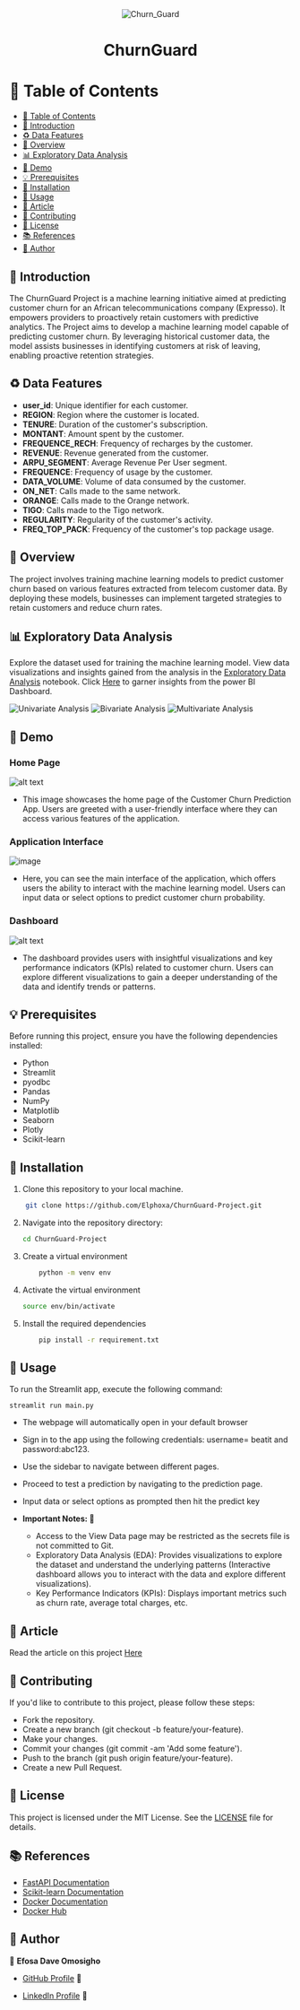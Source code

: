 <div align="center">
    <img src="./Images/Churn_Guard.webp" alt="Churn_Guard">
</div>

<div align="center">
  <h1><b>ChurnGuard</b></h1>
</div>

# 📕 Table of Contents

- [📕 Table of Contents](#table-of-contents)
- [🎈 Introduction](#introduction)
- [♻ Data Features](#data-features)
- [📝 Overview](#overview)
- [📊 Exploratory Data Analysis](#exploratory-data-analysis)
- [📌 Demo](#demo)
- [💡 Prerequisites](#prerequisites)
- [🔧 Installation](#installation)
- [🚀 Usage](#usage)
- [📝 Article](#article)
- [🤝 Contributing](#contributing)
- [🔏 License](#license)
- [📚 References](#references)
- [👤 Author](#author)

## 🎈 Introduction
The ChurnGuard Project is a machine learning initiative aimed at predicting customer churn for an African telecommunications company (Expresso). It empowers providers to proactively retain customers with predictive analytics. The Project aims to develop a machine learning model capable of predicting customer churn. By leveraging historical customer data, the model assists businesses in identifying customers at risk of leaving, enabling proactive retention strategies.

## ♻ Data Features

- **user_id**: Unique identifier for each customer.
- **REGION**: Region where the customer is located.
- **TENURE**: Duration of the customer's subscription.
- **MONTANT**: Amount spent by the customer.
- **FREQUENCE_RECH**: Frequency of recharges by the customer.
- **REVENUE**: Revenue generated from the customer.
- **ARPU_SEGMENT**: Average Revenue Per User segment.
- **FREQUENCE**: Frequency of usage by the customer.
- **DATA_VOLUME**: Volume of data consumed by the customer.
- **ON_NET**: Calls made to the same network.
- **ORANGE**: Calls made to the Orange network.
- **TIGO**: Calls made to the Tigo network.
- **REGULARITY**: Regularity of the customer's activity.
- **FREQ_TOP_PACK**: Frequency of the customer's top package usage.

## 📝 Overview

The project involves training machine learning models to predict customer churn based on various features extracted from telecom customer data. By deploying these models, businesses can implement targeted strategies to retain customers and reduce churn rates.

## 📊 Exploratory Data Analysis

Explore the dataset used for training the machine learning model. View data visualizations and insights gained from the analysis in the [Exploratory Data Analysis](./notebooks.ipynb) notebook.
Click [Here](https://app.powerbi.com/groups/me/reports/3c14bfce-a782-44be-a2a7-db08099b3302/ReportSection?experience=power-bi) to garner insights from the power BI Dashboard.

![Univariate Analysis](./Images/univariate.png)
![Bivariate Analysis](./Images/bivariate.png)
![Multivariate Analysis](./Images/multivariate.png)

## 📌 Demo
### Home Page
![alt text](./images/Home_page_image.jpg)
- This image showcases the home page of the Customer Churn Prediction App. Users are greeted with a user-friendly interface where they can access various features of the application.

### Application Interface
![image](./images/App_image.jpg)
- Here, you can see the main interface of the application, which offers users the ability to interact with the machine learning model. Users can input data or select options to predict customer churn probability.

### Dashboard
![alt text](./images/Dashboard_image.jpg)
- The dashboard provides users with insightful visualizations and key performance indicators (KPIs) related to customer churn. Users can explore different visualizations to gain a deeper understanding of the data and identify trends or patterns.

## 💡 Prerequisites

Before running this project, ensure you have the following dependencies installed:

- Python
- Streamlit
- pyodbc
- Pandas
- NumPy
- Matplotlib
- Seaborn
- Plotly
- Scikit-learn


## 🔧 Installation

1. Clone this repository to your local machine.
    
```bash
    git clone https://github.com/Elphoxa/ChurnGuard-Project.git
```

2. Navigate into the repository directory:
   
    ```bash
    cd ChurnGuard-Project
    ```

3. Create a virtual environment
    
    ```bash
        python -m venv env
    ```

4. Activate the virtual environment
    
    ```bash
    source env/bin/activate

    ```
5. Install the required dependencies

    ```bash
        pip install -r requirement.txt
    ```
## 🧭 Usage
To run the Streamlit app, execute the following command:
    
    streamlit run main.py
    
- The webpage will automatically open in your default browser
- Sign in to the app using the following credentials: username= beatit and password:abc123.
- Use the sidebar to navigate between different pages.
- Proceed to test a prediction by navigating to the prediction page.
- Input data or select options as prompted then hit the predict key
- **Important Notes: 💬** 
           
    - Access to the View Data page may be restricted as the secrets file is not committed to Git.
    - Exploratory Data Analysis (EDA): Provides visualizations to explore the dataset and understand
        the underlying patterns (Interactive dashboard allows you to interact with the data and explore different visualizations).
    - Key Performance Indicators (KPIs): Displays important metrics such as churn rate, average total charges, etc.

## 📝 Article

Read the article on this project [Here](https://www.linkedin.com/pulse/unveiling-customer-churn-guard-efosa-dave-omosigho-oiqzf)

## 🤝 Contributing

If you'd like to contribute to this project, please follow these steps:

- Fork the repository.
- Create a new branch (git checkout -b feature/your-feature).
- Make your changes.
- Commit your changes (git commit -am 'Add some feature').
- Push to the branch (git push origin feature/your-feature).
- Create a new Pull Request.

## 🔏 License

This project is licensed under the MIT License. See the [LICENSE](LICENSE) file for details.

## 📚 References

- [FastAPI Documentation](https://fastapi.tiangolo.com/)
- [Scikit-learn Documentation](https://scikit-learn.org/stable/documentation.html)
- [Docker Documentation](https://docs.docker.com/)
- [Docker Hub](https://hub.docker.com/)

## 👤 Author

🤵 **Efosa Dave Omosigho**
- [GitHub Profile](https://github.com/Elphoxa) 🐙

- [LinkedIn Profile](https://www.linkedin.com/in/efosa-omosigho) 💼
